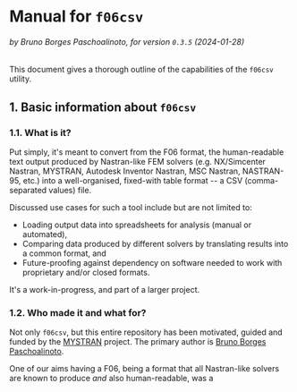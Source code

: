 # Manual for `f06csv`

###### by Bruno Borges Paschoalinoto, for version `0.3.5` (2024-01-28)

This document gives a thorough outline of the capabilities of the `f06csv`
utility.


## 1. Basic information about `f06csv`

### 1.1. What is it?

Put simply, it's meant to convert from the F06 format, the human-readable text
output produced by Nastran-like FEM solvers (e.g. NX/Simcenter Nastran,
MYSTRAN, Autodesk Inventor Nastran, MSC Nastran, NASTRAN-95, etc.) into a
well-organised, fixed-with table format -- a CSV (comma-separated values) file.

Discussed use cases for such a tool include but are not limited to:

  - Loading output data into spreadsheets for analysis (manual or automated),
  - Comparing data produced by different solvers by translating results into
  a common format, and
  - Future-proofing against dependency on software needed to work with
  proprietary and/or closed formats.

It's a work-in-progress, and part of a larger project.

### 1.2. Who made it and what for?

Not only `f06csv`, but this entire repository has been motivated, guided and funded by the [MYSTRAN](https://mystran.com) project. The primary author is
[Bruno Borges Paschoalinoto](https://bor.gs/en).

One of our aims having a F06, being a format that all Nastran-like solvers are known to produce *and*
also human-readable, was a 
